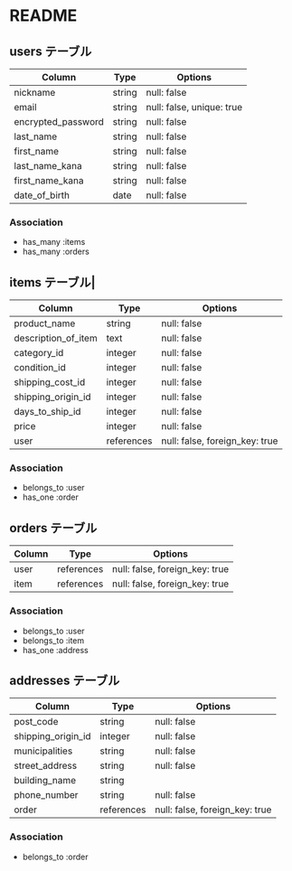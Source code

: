 # README

## users テーブル

| Column               | Type    | Options                   |
| -------------------- | ------  | ------------------------- |
| nickname             | string  | null: false               |
| email                | string  | null: false, unique: true |
| encrypted_password   | string  | null: false               |
| last_name            | string  | null: false               |
| first_name           | string  | null: false               |
| last_name_kana       | string  | null: false               |
| first_name_kana      | string  | null: false               |
| date_of_birth        | date    | null: false               | 

### Association

- has_many :items
- has_many :orders


## items テーブル|

| Column               | Type       | Options                        |
| -------------------- | ---------- | ------------------------------ |
| product_name         | string     | null: false                    |
| description_of_item  | text       | null: false                    |
| category_id          | integer    | null: false                    |
| condition_id         | integer    | null: false                    |
| shipping_cost_id     | integer    | null: false                    |
| shipping_origin_id   | integer    | null: false                    |
| days_to_ship_id      | integer    | null: false                    |
| price                | integer    | null: false                    |
| user                 | references | null: false, foreign_key: true |

### Association

- belongs_to :user
- has_one :order


## orders テーブル
| Column               | Type       | Options                        |
| -------------------- |----------- | ------------------------------ |
| user                 | references | null: false, foreign_key: true | # 購入者
| item                 | references | null: false, foreign_key: true | # 購入品

### Association

- belongs_to :user
- belongs_to :item
- has_one :address


## addresses テーブル

| Column               | Type       | Options                        |
| -------------------- | ---------- | ------------------------------ |
| post_code            | string     | null: false                    |
| shipping_origin_id   | integer    | null: false                    |
| municipalities       | string     | null: false                    |
| street_address       | string     | null: false                    |
| building_name        | string     |                                |
| phone_number         | string     | null: false                    |
| order                | references | null: false, foreign_key: true |

### Association

- belongs_to :order